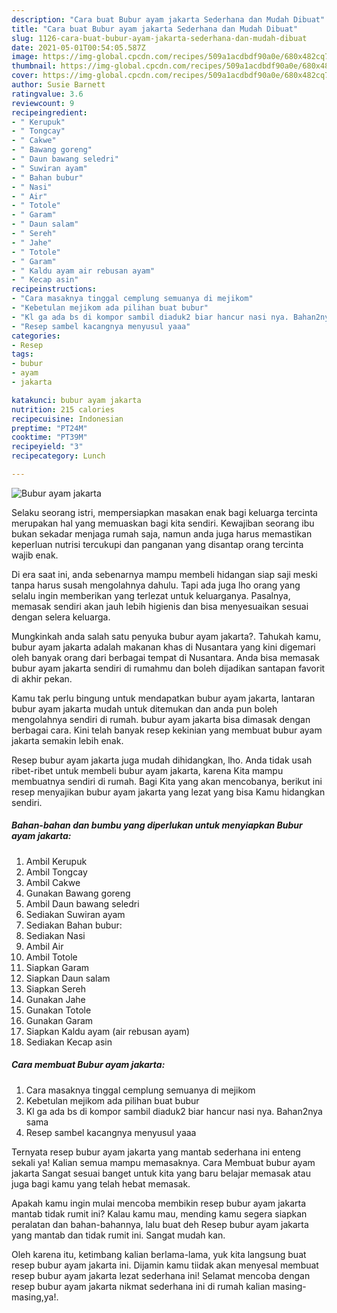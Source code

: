 ```yaml
---
description: "Cara buat Bubur ayam jakarta Sederhana dan Mudah Dibuat"
title: "Cara buat Bubur ayam jakarta Sederhana dan Mudah Dibuat"
slug: 1126-cara-buat-bubur-ayam-jakarta-sederhana-dan-mudah-dibuat
date: 2021-05-01T00:54:05.587Z
image: https://img-global.cpcdn.com/recipes/509a1acdbdf90a0e/680x482cq70/bubur-ayam-jakarta-foto-resep-utama.jpg
thumbnail: https://img-global.cpcdn.com/recipes/509a1acdbdf90a0e/680x482cq70/bubur-ayam-jakarta-foto-resep-utama.jpg
cover: https://img-global.cpcdn.com/recipes/509a1acdbdf90a0e/680x482cq70/bubur-ayam-jakarta-foto-resep-utama.jpg
author: Susie Barnett
ratingvalue: 3.6
reviewcount: 9
recipeingredient:
- " Kerupuk"
- " Tongcay"
- " Cakwe"
- " Bawang goreng"
- " Daun bawang seledri"
- " Suwiran ayam"
- " Bahan bubur"
- " Nasi"
- " Air"
- " Totole"
- " Garam"
- " Daun salam"
- " Sereh"
- " Jahe"
- " Totole"
- " Garam"
- " Kaldu ayam air rebusan ayam"
- " Kecap asin"
recipeinstructions:
- "Cara masaknya tinggal cemplung semuanya di mejikom"
- "Kebetulan mejikom ada pilihan buat bubur"
- "Kl ga ada bs di kompor sambil diaduk2 biar hancur nasi nya. Bahan2nya sama"
- "Resep sambel kacangnya menyusul yaaa"
categories:
- Resep
tags:
- bubur
- ayam
- jakarta

katakunci: bubur ayam jakarta 
nutrition: 215 calories
recipecuisine: Indonesian
preptime: "PT24M"
cooktime: "PT39M"
recipeyield: "3"
recipecategory: Lunch

---
```



![Bubur ayam jakarta](https://img-global.cpcdn.com/recipes/509a1acdbdf90a0e/680x482cq70/bubur-ayam-jakarta-foto-resep-utama.jpg)

Selaku seorang istri, mempersiapkan masakan enak bagi keluarga tercinta merupakan hal yang memuaskan bagi kita sendiri. Kewajiban seorang ibu bukan sekadar menjaga rumah saja, namun anda juga harus memastikan keperluan nutrisi tercukupi dan panganan yang disantap orang tercinta wajib enak.

Di era  saat ini, anda sebenarnya mampu membeli hidangan siap saji meski tanpa harus susah mengolahnya dahulu. Tapi ada juga lho orang yang selalu ingin memberikan yang terlezat untuk keluarganya. Pasalnya, memasak sendiri akan jauh lebih higienis dan bisa menyesuaikan sesuai dengan selera keluarga. 



Mungkinkah anda salah satu penyuka bubur ayam jakarta?. Tahukah kamu, bubur ayam jakarta adalah makanan khas di Nusantara yang kini digemari oleh banyak orang dari berbagai tempat di Nusantara. Anda bisa memasak bubur ayam jakarta sendiri di rumahmu dan boleh dijadikan santapan favorit di akhir pekan.

Kamu tak perlu bingung untuk mendapatkan bubur ayam jakarta, lantaran bubur ayam jakarta mudah untuk ditemukan dan anda pun boleh mengolahnya sendiri di rumah. bubur ayam jakarta bisa dimasak dengan berbagai cara. Kini telah banyak resep kekinian yang membuat bubur ayam jakarta semakin lebih enak.

Resep bubur ayam jakarta juga mudah dihidangkan, lho. Anda tidak usah ribet-ribet untuk membeli bubur ayam jakarta, karena Kita mampu membuatnya sendiri di rumah. Bagi Kita yang akan mencobanya, berikut ini resep menyajikan bubur ayam jakarta yang lezat yang bisa Kamu hidangkan sendiri.

<!--inarticleads1-->

##### Bahan-bahan dan bumbu yang diperlukan untuk menyiapkan Bubur ayam jakarta:

1. Ambil  Kerupuk
1. Ambil  Tongcay
1. Ambil  Cakwe
1. Gunakan  Bawang goreng
1. Ambil  Daun bawang seledri
1. Sediakan  Suwiran ayam
1. Sediakan  Bahan bubur:
1. Sediakan  Nasi
1. Ambil  Air
1. Ambil  Totole
1. Siapkan  Garam
1. Siapkan  Daun salam
1. Siapkan  Sereh
1. Gunakan  Jahe
1. Gunakan  Totole
1. Gunakan  Garam
1. Siapkan  Kaldu ayam (air rebusan ayam)
1. Sediakan  Kecap asin




<!--inarticleads2-->

##### Cara membuat Bubur ayam jakarta:

1. Cara masaknya tinggal cemplung semuanya di mejikom
1. Kebetulan mejikom ada pilihan buat bubur
1. Kl ga ada bs di kompor sambil diaduk2 biar hancur nasi nya. Bahan2nya sama
1. Resep sambel kacangnya menyusul yaaa




Ternyata resep bubur ayam jakarta yang mantab sederhana ini enteng sekali ya! Kalian semua mampu memasaknya. Cara Membuat bubur ayam jakarta Sangat sesuai banget untuk kita yang baru belajar memasak atau juga bagi kamu yang telah hebat memasak.

Apakah kamu ingin mulai mencoba membikin resep bubur ayam jakarta mantab tidak rumit ini? Kalau kamu mau, mending kamu segera siapkan peralatan dan bahan-bahannya, lalu buat deh Resep bubur ayam jakarta yang mantab dan tidak rumit ini. Sangat mudah kan. 

Oleh karena itu, ketimbang kalian berlama-lama, yuk kita langsung buat resep bubur ayam jakarta ini. Dijamin kamu tiidak akan menyesal membuat resep bubur ayam jakarta lezat sederhana ini! Selamat mencoba dengan resep bubur ayam jakarta nikmat sederhana ini di rumah kalian masing-masing,ya!.

